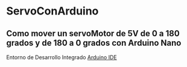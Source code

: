 # ServoConArduino

## Como mover un servoMotor de 5V de 0 a 180 grados y de 180 a 0 grados con Arduino Nano


Entorno de Desarrollo Integrado [Arduino IDE](https://www.arduino.cc/en/software)
